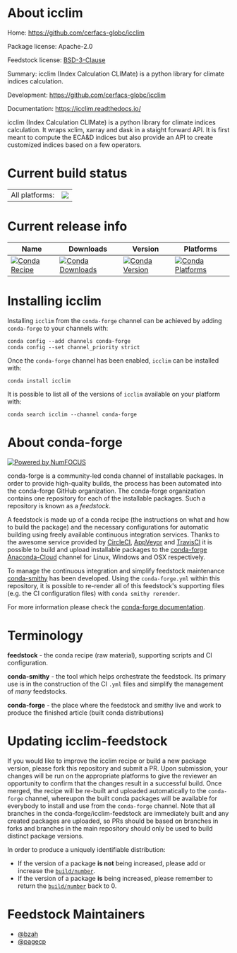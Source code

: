 About icclim
============

Home: https://github.com/cerfacs-globc/icclim

Package license: Apache-2.0

Feedstock license: [BSD-3-Clause](https://github.com/conda-forge/icclim-feedstock/blob/main/LICENSE.txt)

Summary: icclim (Index Calculation CLIMate) is a python library for climate indices calculation.

Development: https://github.com/cerfacs-globc/icclim

Documentation: https://icclim.readthedocs.io/

icclim (Index Calculation CLIMate) is a python library for climate indices calculation.
It wraps xclim, xarray and dask in a staight forward API. It is first meant to compute
the ECA&D indices but also provide an API to create customized indices based on a few operators.


Current build status
====================


<table><tr><td>All platforms:</td>
    <td>
      <a href="https://dev.azure.com/conda-forge/feedstock-builds/_build/latest?definitionId=15345&branchName=main">
        <img src="https://dev.azure.com/conda-forge/feedstock-builds/_apis/build/status/icclim-feedstock?branchName=main">
      </a>
    </td>
  </tr>
</table>

Current release info
====================

| Name | Downloads | Version | Platforms |
| --- | --- | --- | --- |
| [![Conda Recipe](https://img.shields.io/badge/recipe-icclim-green.svg)](https://anaconda.org/conda-forge/icclim) | [![Conda Downloads](https://img.shields.io/conda/dn/conda-forge/icclim.svg)](https://anaconda.org/conda-forge/icclim) | [![Conda Version](https://img.shields.io/conda/vn/conda-forge/icclim.svg)](https://anaconda.org/conda-forge/icclim) | [![Conda Platforms](https://img.shields.io/conda/pn/conda-forge/icclim.svg)](https://anaconda.org/conda-forge/icclim) |

Installing icclim
=================

Installing `icclim` from the `conda-forge` channel can be achieved by adding `conda-forge` to your channels with:

```
conda config --add channels conda-forge
conda config --set channel_priority strict
```

Once the `conda-forge` channel has been enabled, `icclim` can be installed with:

```
conda install icclim
```

It is possible to list all of the versions of `icclim` available on your platform with:

```
conda search icclim --channel conda-forge
```


About conda-forge
=================

[![Powered by
NumFOCUS](https://img.shields.io/badge/powered%20by-NumFOCUS-orange.svg?style=flat&colorA=E1523D&colorB=007D8A)](https://numfocus.org)

conda-forge is a community-led conda channel of installable packages.
In order to provide high-quality builds, the process has been automated into the
conda-forge GitHub organization. The conda-forge organization contains one repository
for each of the installable packages. Such a repository is known as a *feedstock*.

A feedstock is made up of a conda recipe (the instructions on what and how to build
the package) and the necessary configurations for automatic building using freely
available continuous integration services. Thanks to the awesome service provided by
[CircleCI](https://circleci.com/), [AppVeyor](https://www.appveyor.com/)
and [TravisCI](https://travis-ci.com/) it is possible to build and upload installable
packages to the [conda-forge](https://anaconda.org/conda-forge)
[Anaconda-Cloud](https://anaconda.org/) channel for Linux, Windows and OSX respectively.

To manage the continuous integration and simplify feedstock maintenance
[conda-smithy](https://github.com/conda-forge/conda-smithy) has been developed.
Using the ``conda-forge.yml`` within this repository, it is possible to re-render all of
this feedstock's supporting files (e.g. the CI configuration files) with ``conda smithy rerender``.

For more information please check the [conda-forge documentation](https://conda-forge.org/docs/).

Terminology
===========

**feedstock** - the conda recipe (raw material), supporting scripts and CI configuration.

**conda-smithy** - the tool which helps orchestrate the feedstock.
                   Its primary use is in the construction of the CI ``.yml`` files
                   and simplify the management of *many* feedstocks.

**conda-forge** - the place where the feedstock and smithy live and work to
                  produce the finished article (built conda distributions)


Updating icclim-feedstock
=========================

If you would like to improve the icclim recipe or build a new
package version, please fork this repository and submit a PR. Upon submission,
your changes will be run on the appropriate platforms to give the reviewer an
opportunity to confirm that the changes result in a successful build. Once
merged, the recipe will be re-built and uploaded automatically to the
`conda-forge` channel, whereupon the built conda packages will be available for
everybody to install and use from the `conda-forge` channel.
Note that all branches in the conda-forge/icclim-feedstock are
immediately built and any created packages are uploaded, so PRs should be based
on branches in forks and branches in the main repository should only be used to
build distinct package versions.

In order to produce a uniquely identifiable distribution:
 * If the version of a package **is not** being increased, please add or increase
   the [``build/number``](https://docs.conda.io/projects/conda-build/en/latest/resources/define-metadata.html#build-number-and-string).
 * If the version of a package **is** being increased, please remember to return
   the [``build/number``](https://docs.conda.io/projects/conda-build/en/latest/resources/define-metadata.html#build-number-and-string)
   back to 0.

Feedstock Maintainers
=====================

* [@bzah](https://github.com/bzah/)
* [@pagecp](https://github.com/pagecp/)

